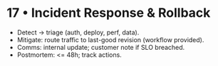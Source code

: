 # 17 • Incident Response & Rollback
- Detect → triage (auth, deploy, perf, data).
- Mitigate: route traffic to last-good revision (workflow provided).
- Comms: internal update; customer note if SLO breached.
- Postmortem: <= 48h; track actions.